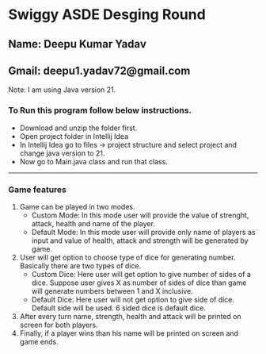 <h1>Swiggy ASDE Desging Round</h1>
<h2>Name: Deepu Kumar Yadav</h2>
<h2>Gmail: deepu1.yadav72@gmail.com</h2>

Note: I am using Java version 21.

<h3>To Run this program follow below instructions.</h3>
<ul>
    <li>Download and unzip the folder first.</li>
    <li>Open project folder in Intellij Idea</li>
    <li>In Intellij Idea go to files -> project structure and select project and change java version to 21.</li>
    <li>Now go to Main.java class and run that class.</li>
</ul>

<hr>

<h3>Game features</h3>

<ol>
    <li>Game can be played in two modes.
        <ul>
            <li>Custom Mode: In this mode user will provide the value of strenght, attack, health and name of the player.</li>
            <li>Default Mode: In this mode user will provide only name of players as input and value of health, attack and strength will be generated by game.</li>
        </ul>
    </li>
    <li>User will get option to choose type of dice for generating number. Basically there are two types of dice.
        <ul>
            <li>Custom Dice: Here user will get option to give number of sides of a dice. Suppose user gives X as number of sides of dice than game will generate numbers between 1 and X inclusive.</li>
            <li>Default Dice: Here user will not get option to give side of dice. Default side will be used. 6 sided dice is default dice.</li>
        </ul>
    </li>
    <li>After every turn name, strength, health and attack will be printed on screen for both players.</li>
    <li>Finally, if a player wins than his name will be printed on screen and game ends.</li>
</ol>